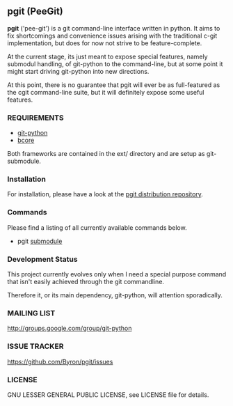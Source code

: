 ## pgit (PeeGit)

**pgit** ('pee-git') is a git command-line interface written in python. It aims to fix shortcomings and convenience issues arising with the traditional c-git implementation, but does for now not strive to be feature-complete.

At the current stage, its just meant to expose special features, namely submodul handling, of git-python to the command-line, but at some point it might start driving git-python into new directions.

At this point, there is no guarantee that pgit will ever be as full-featured as the cgit command-line suite, but it will definitely expose some useful features.

### REQUIREMENTS
* [git-python](https://github.com/gitpython-developers/GitPython)
* [bcore](https://github.com/Byron/bcore)

Both frameworks are contained in the ext/ directory and are setup as git-submodule.

### Installation

For installation, please have a look at the [pgit distribution repository](https://github.com/Byron/pgit-distro).

### Commands

Please find a listing of all currently available commands below.

* pgit [submodule](https://github.com/Byron/pgit/blob/master/src/md/submodule.md)

### Development Status

This project currently evolves only when I need a special purpose command that isn't easily achieved through the git commandline.

Therefore it, or its main dependency, git-python, will attention sporadically.

### MAILING LIST
http://groups.google.com/group/git-python

### ISSUE TRACKER
https://github.com/Byron/pgit/issues

### LICENSE

GNU LESSER GENERAL PUBLIC LICENSE, see LICENSE file for details.
